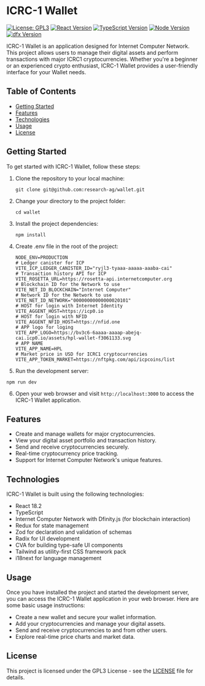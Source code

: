 # ICRC-1 Wallet

[![License: GPL3](https://img.shields.io/badge/License-GPL3-blue.svg)](https://choosealicense.com/licenses/gpl-3.0/#)
[![React Version](https://img.shields.io/badge/React-18.2-blue.svg)](https://reactjs.org/)
[![TypeScript Version](https://img.shields.io/badge/TypeScript-4.4.3-blue.svg)](https://www.typescriptlang.org/)
[![Node Version](https://img.shields.io/badge/node-18.16.0-green.svg)](https://nodejs.org/es)
[![dfx Version](https://img.shields.io/badge/dfx-0.14.1-violet.svg)](https://internetcomputer.org/docs/current/references/cli-reference/dfx-parent)

ICRC-1 Wallet is an application designed for Internet Computer Network. This project allows users to manage their digital assets and perform transactions with major ICRC1 cryptocurrencies. Whether you're a beginner or an experienced crypto enthusiast, ICRC-1 Wallet provides a user-friendly interface for your Wallet needs.

## Table of Contents

- [Getting Started](#getting-started)
- [Features](#features)
- [Technologies](#technologies)
- [Usage](#usage)
- [License](#license)

## Getting Started

To get started with ICRC-1 Wallet, follow these steps:

1. Clone the repository to your local machine:

   ```
   git clone git@github.com:research-ag/wallet.git
   ```

2. Change your directory to the project folder:

   ```
   cd wallet
   ```

3. Install the project dependencies:

   ```
   npm install
   ```

4. Create .env file in the root of the project:

   ```
   NODE_ENV=PRODUCTION
   # Ledger canister for ICP
   VITE_ICP_LEDGER_CANISTER_ID="ryjl3-tyaaa-aaaaa-aaaba-cai"
   # Transaction history API for ICP
   VITE_ROSETTA_URL=https://rosetta-api.internetcomputer.org
   # Blockchain ID for the Network to use
   VITE_NET_ID_BLOCKCHAIN="Internet Computer"
   # Network ID for the Network to use
   VITE_NET_ID_NETWORK="00000000000000020101"
   # HOST for login with Internet Identity
   VITE_AGGENT_HOST=https://icp0.io
   # HOST for login with NFID
   VITE_AGGENT_NFID_HOST=https://nfid.one
   # APP logo for loging
   VITE_APP_LOGO=https://bv3c6-6aaaa-aaaap-abejq-cai.icp0.io/assets/hpl-wallet-f3061133.svg
   # APP NAME
   VITE_APP_NAME=HPL
   # Market price in USD for ICRC1 cryptocurrencies
   VITE_APP_TOKEN_MARKET=https://nftpkg.com/api/icpcoins/list

   ```

5. Run the development server:

```
npm run dev
```

6. Open your web browser and visit `http://localhost:3000` to access the ICRC-1 Wallet application.

## Features

- Create and manage wallets for major cryptocurrencies.
- View your digital asset portfolio and transaction history.
- Send and receive cryptocurrencies securely.
- Real-time cryptocurrency price tracking.
- Support for Internet Computer Network's unique features.

## Technologies

ICRC-1 Wallet is built using the following technologies:

- React 18.2
- TypeScript
- Internet Computer Network with Dfinity.js (for blockchain interaction)
- Redux for state management
- Zod for declaration and validation of schemas
- Radix for UI development
- CVA for building type-safe UI components
- Tailwind as utility-first CSS framework pack
- i18next for language management

## Usage

Once you have installed the project and started the development server, you can access the ICRC-1 Wallet application in your web browser. Here are some basic usage instructions:

- Create a new wallet and secure your wallet information.
- Add your cryptocurrencies and manage your digital assets.
- Send and receive cryptocurrencies to and from other users.
- Explore real-time price charts and market data.

## License

This project is licensed under the GPL3 License - see the [LICENSE](LICENSE) file for details.
